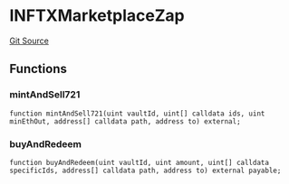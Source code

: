 # INFTXMarketplaceZap
[Git Source](https://github.com/FloorDAO/floor-v2/blob/c8169a0594ad07a37d169672a50f4155c41be809/src/interfaces/nftx/NFTXMarketplaceZap.sol)


## Functions
### mintAndSell721


```solidity
function mintAndSell721(uint vaultId, uint[] calldata ids, uint minEthOut, address[] calldata path, address to) external;
```

### buyAndRedeem


```solidity
function buyAndRedeem(uint vaultId, uint amount, uint[] calldata specificIds, address[] calldata path, address to) external payable;
```

